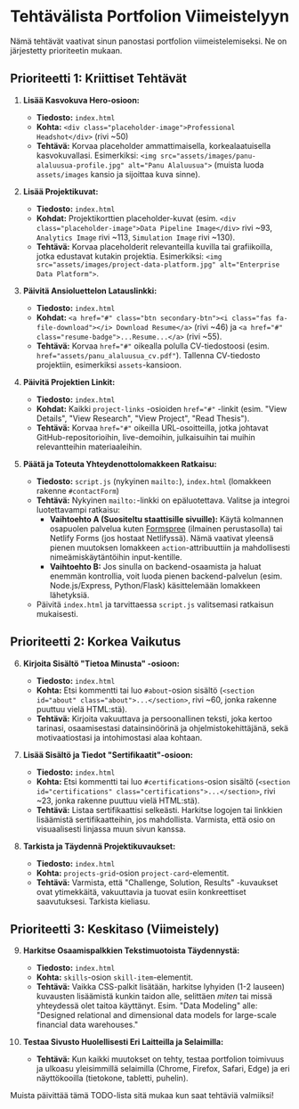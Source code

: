 # Tehtävälista Portfolion Viimeistelyyn

Nämä tehtävät vaativat sinun panostasi portfolion viimeistelemiseksi. Ne on järjestetty prioriteetin mukaan.

## Prioriteetti 1: Kriittiset Tehtävät

1.  **Lisää Kasvokuva Hero-osioon:**
    *   **Tiedosto:** `index.html`
    *   **Kohta:** `<div class="placeholder-image">Professional Headshot</div>` (rivi ~50)
    *   **Tehtävä:** Korvaa placeholder ammattimaisella, korkealaatuisella kasvokuvallasi. Esimerkiksi: `<img src="assets/images/panu-alaluusua-profile.jpg" alt="Panu Alaluusua">` (muista luoda `assets/images` kansio ja sijoittaa kuva sinne).

2.  **Lisää Projektikuvat:**
    *   **Tiedosto:** `index.html`
    *   **Kohdat:** Projektikorttien placeholder-kuvat (esim. `<div class="placeholder-image">Data Pipeline Image</div>` rivi ~93, `Analytics Image` rivi ~113, `Simulation Image` rivi ~130).
    *   **Tehtävä:** Korvaa placeholderit relevanteilla kuvilla tai grafiikoilla, jotka edustavat kutakin projektia. Esimerkiksi: `<img src="assets/images/project-data-platform.jpg" alt="Enterprise Data Platform">`.

3.  **Päivitä Ansioluettelon Latauslinkki:**
    *   **Tiedosto:** `index.html`
    *   **Kohdat:** `<a href="#" class="btn secondary-btn"><i class="fas fa-file-download"></i> Download Resume</a>` (rivi ~46) ja `<a href="#" class="resume-badge">...Resume...</a>` (rivi ~55).
    *   **Tehtävä:** Korvaa `href="#"` oikealla polulla CV-tiedostoosi (esim. `href="assets/panu_alaluusua_cv.pdf"`). Tallenna CV-tiedosto projektiin, esimerkiksi `assets`-kansioon.

4.  **Päivitä Projektien Linkit:**
    *   **Tiedosto:** `index.html`
    *   **Kohdat:** Kaikki `project-links` -osioiden `href="#"` -linkit (esim. "View Details", "View Research", "View Project", "Read Thesis").
    *   **Tehtävä:** Korvaa `href="#"` oikeilla URL-osoitteilla, jotka johtavat GitHub-repositorioihin, live-demoihin, julkaisuihin tai muihin relevantteihin materiaaleihin.

5.  **Päätä ja Toteuta Yhteydenottolomakkeen Ratkaisu:**
    *   **Tiedosto:** `script.js` (nykyinen `mailto:`), `index.html` (lomakkeen rakenne `#contactForm`)
    *   **Tehtävä:** Nykyinen `mailto:`-linkki on epäluotettava. Valitse ja integroi luotettavampi ratkaisu:
        *   **Vaihtoehto A (Suositeltu staattisille sivuille):** Käytä kolmannen osapuolen palvelua kuten [Formspree](https://formspree.io/) (ilmainen perustasolla) tai Netlify Forms (jos hostaat Netlifyssä). Nämä vaativat yleensä pienen muutoksen lomakkeen `action`-attribuuttiin ja mahdollisesti nimeämiskäytäntöihin input-kentille.
        *   **Vaihtoehto B:** Jos sinulla on backend-osaamista ja haluat enemmän kontrollia, voit luoda pienen backend-palvelun (esim. Node.js/Express, Python/Flask) käsittelemään lomakkeen lähetyksiä.
    *   Päivitä `index.html` ja tarvittaessa `script.js` valitsemasi ratkaisun mukaisesti.

## Prioriteetti 2: Korkea Vaikutus

6.  **Kirjoita Sisältö "Tietoa Minusta" -osioon:**
    *   **Tiedosto:** `index.html`
    *   **Kohta:** Etsi kommentti tai luo `#about`-osion sisältö (`<section id="about" class="about">...</section>`, rivi ~60, jonka rakenne puuttuu vielä HTML:stä).
    *   **Tehtävä:** Kirjoita vakuuttava ja persoonallinen teksti, joka kertoo tarinasi, osaamisestasi datainsinöörinä ja ohjelmistokehittäjänä, sekä motivaatiostasi ja intohimostasi alaa kohtaan.

7.  **Lisää Sisältö ja Tiedot "Sertifikaatit"-osioon:**
    *   **Tiedosto:** `index.html`
    *   **Kohta:** Etsi kommentti tai luo `#certifications`-osion sisältö (`<section id="certifications" class="certifications">...</section>`, rivi ~23, jonka rakenne puuttuu vielä HTML:stä).
    *   **Tehtävä:** Listaa sertifikaattisi selkeästi. Harkitse logojen tai linkkien lisäämistä sertifikaatteihin, jos mahdollista. Varmista, että osio on visuaalisesti linjassa muun sivun kanssa.

8.  **Tarkista ja Täydennä Projektikuvaukset:**
    *   **Tiedosto:** `index.html`
    *   **Kohta:** `projects-grid`-osion `project-card`-elementit.
    *   **Tehtävä:** Varmista, että "Challenge, Solution, Results" -kuvaukset ovat ytimekkäitä, vakuuttavia ja tuovat esiin konkreettiset saavutuksesi. Tarkista kieliasu.

## Prioriteetti 3: Keskitaso (Viimeistely)

9.  **Harkitse Osaamispalkkien Tekstimuotoista Täydennystä:**
    *   **Tiedosto:** `index.html`
    *   **Kohta:** `skills`-osion `skill-item`-elementit.
    *   **Tehtävä:** Vaikka CSS-palkit lisätään, harkitse lyhyiden (1-2 lauseen) kuvausten lisäämistä kunkin taidon alle, selittäen *miten* tai missä yhteydessä olet taitoa käyttänyt. Esim. "Data Modeling" alle: "Designed relational and dimensional data models for large-scale financial data warehouses."

10. **Testaa Sivusto Huolellisesti Eri Laitteilla ja Selaimilla:**
    *   **Tehtävä:** Kun kaikki muutokset on tehty, testaa portfolion toimivuus ja ulkoasu yleisimmillä selaimilla (Chrome, Firefox, Safari, Edge) ja eri näyttökooilla (tietokone, tabletti, puhelin).

Muista päivittää tämä TODO-lista sitä mukaa kun saat tehtäviä valmiiksi!
